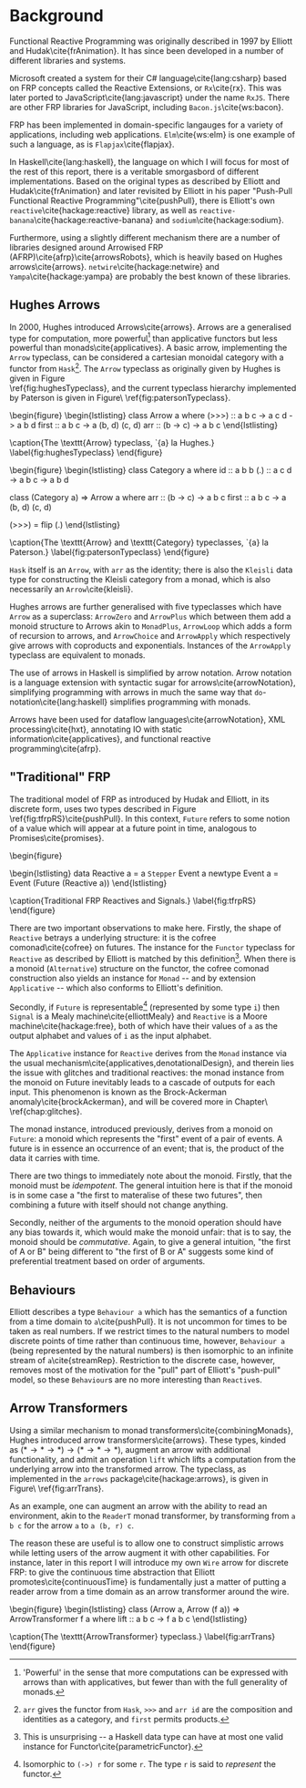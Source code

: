 Background
==========

Functional Reactive Programming was originally described in
1997 by Elliott and Hudak\cite{frAnimation}. It has since been
developed in a number of different libraries and systems.

Microsoft created a system for their C# language\cite{lang:csharp}
based on FRP concepts called the Reactive Extensions, or `Rx`\cite{rx}.
This was later ported to JavaScript\cite{lang:javascript} under the
name `RxJS`. There are other FRP libraries for JavaScript, including
`Bacon.js`\cite{ws:bacon}.

FRP has been implemented in domain-specific langauges for a variety
of applications, including web applications. `Elm`\cite{ws:elm} is
one example of such a language, as is `Flapjax`\cite{flapjax}.

In Haskell\cite{lang:haskell}, the language on which I will focus
for most of the rest of this report, there is a veritable smorgasbord
of different implementations. Based on the original types as described
by Elliott and Hudak\cite{frAnimation} and later revisited by Elliott
in his paper "Push-Pull Functional Reactive Programming"\cite{pushPull},
there is Elliott's own `reactive`\cite{hackage:reactive} library,
as well as `reactive-banana`\cite{hackage:reactive-banana} and
`sodium`\cite{hackage:sodium}.

Furthermore, using a slightly different mechanism there are a number
of libraries designed around Arrowised FRP
(AFRP)\cite{afrp}\cite{arrowsRobots}, which is heavily based on
Hughes arrows\cite{arrows}.  `netwire`\cite{hackage:netwire} and
`Yampa`\cite{hackage:yampa} are probably the best known of these
libraries.

Hughes Arrows
-------------

In 2000, Hughes introduced Arrows\cite{arrows}. Arrows are a
generalised type for computation, more powerful[^def] than applicative
functors but less powerful than monads\cite{applicatives}. A basic
arrow, implementing the `Arrow` typeclass, can be considered a
cartesian monoidal category with a functor from `Hask`[^mon]. The
`Arrow` typeclass as originally given by Hughes is given in Figure\
\ref{fig:hughesTypeclass}, and the current typeclass hierarchy
implemented by Paterson is given in Figure\ \ref{fig:patersonTypeclass}.

[^def]: 'Powerful' in the sense that more computations can be expressed with arrows than with applicatives, but fewer than with the full generality of monads.

[^mon]: `arr` gives the functor from `Hask`, `>>>` and `arr id` are the
composition and identities as a category, and `first` permits products.

\begin{figure}
\begin{lstlisting}
class Arrow a where
  (>>>) :: a b c -> a c d -> a b d
  first :: a b c -> a (b, d) (c, d)
  arr :: (b -> c) -> a b c
\end{lstlisting}

\caption{The \texttt{Arrow} typeclass, \`{a} la Hughes.}
\label{fig:hughesTypeclass}
\end{figure}

\begin{figure}
\begin{lstlisting}
class Category a where
  id :: a b b
  (.) :: a c d -> a b c -> a b d

class (Category a) => Arrow a where
  arr :: (b -> c) -> a b c
  first :: a b c -> a (b, d) (c, d)

(>>>) = flip (.)
\end{lstlisting}

\caption{The \texttt{Arrow} and \texttt{Category} typeclasses, \`{a} la
Paterson.}
\label{fig:patersonTypeclass}
\end{figure}

`Hask` itself is an `Arrow`, with `arr` as the identity; there is also the
`Kleisli` data type for constructing the Kleisli category from a monad, which is
also necessarily an `Arrow`\cite{kleisli}.

Hughes arrows are further generalised with five typeclasses which have `Arrow`
as a superclass: `ArrowZero` and `ArrowPlus` which between them add a monoid
structure to Arrows akin to `MonadPlus`, `ArrowLoop` which adds a form of
recursion to arrows, and `ArrowChoice` and `ArrowApply` which respectively give
arrows with coproducts and exponentials. Instances of the `ArrowApply` typeclass
are equivalent to monads.

The use of arrows in Haskell is simplified by arrow notation. Arrow notation is
a language extension with syntactic sugar for arrows\cite{arrowNotation},
simplifying programming with arrows in much the same way that
`do`-notation\cite{lang:haskell} simplifies programming with monads.

Arrows have been used for dataflow languages\cite{arrowNotation}, XML
processing\cite{hxt}, annotating IO with static information\cite{applicatives},
and functional reactive programming\cite{afrp}.

"Traditional" FRP
-----------------

The traditional model of FRP as introduced by Hudak and Elliott,
in its discrete form, uses two types described in Figure\
\ref{fig:tfrpRS}\cite{pushPull}. In this context, `Future` refers
to some notion of a value which will appear at a future point in
time, analogous to Promises\cite{promises}.

\begin{figure}

\begin{lstlisting}
data Reactive a = a `Stepper` Event a
newtype Event a = Event (Future (Reactive a))
\end{lstlisting}

\caption{Traditional FRP Reactives and Signals.}
\label{fig:tfrpRS}
\end{figure}

There are two important observations to make here. Firstly, the
shape of `Reactive` betrays a underlying structure: it is the cofree
comonad\cite{cofree} on futures. The instance for the `Functor`
typeclass for `Reactive` as described by Elliott is matched by this
definition[^par].  When there is a monoid (`Alternative`) structure
on the functor, the cofree comonad construction also yields an
instance for `Monad` -- and by extension `Applicative` -- which
also conforms to Elliott's definition.

[^par]: This is unsurprising -- a Haskell data type can have at most one valid
instance for Functor\cite{parametricFunctor}.

Secondly, if `Future` is representable[^rep] (represented by some
type `i`) then `Signal` is a Mealy machine\cite{elliottMealy} and
`Reactive` is a Moore machine\cite{hackage:free}, both of which
have their values of `a` as the output alphabet and values of `i`
as the input alphabet.

[^rep]: Isomorphic to `(->) r` for some `r`. The type `r` is said to *represent*
the functor.

The `Applicative` instance for `Reactive` derives from the `Monad`
instance via the usual
mechanism\cite{applicatives,denotationalDesign}, and therein
lies the issue with glitches and traditional reactives: the monad
instance from the monoid on Future inevitably leads to a cascade
of outputs for each input. This phenomenon is known as the Brock-Ackerman
anomaly\cite{brockAckerman}, and will be covered more in Chapter\ 
\ref{chap:glitches}.

The monad instance, introduced previously, derives from a monoid on `Future`:
a monoid which represents the "first" event of a pair of events. A
future is in essence an occurrence of an event; that is, the product
of the data it carries with time.

There are two things to immediately note about the monoid. Firstly,
that the monoid must be *idempotent*. The general intuition here
is that if the monoid is in some case a "the first to materalise
of these two futures", then combining a future with itself should
not change anything.

Secondly, neither of the arguments to the monoid operation should
have any bias towards it, which would make the monoid unfair: that
is to say, the monoid should be *commutative*. Again, to give a
general intuition, "the first of A or B" being different to "the
first of B or A" suggests some kind of preferential treatment based
on order of arguments.

Behaviours
----------

Elliott describes a type `Behaviour a` which has the semantics of a
function from a time domain to `a`\cite{pushPull}. It is not uncommon for
times to be taken as real numbers. If we restrict times to the natural
numbers to model discrete points of time rather than continuous time,
however, `Behaviour a` (being represented by the natural numbers) is then
isomorphic to an infinite stream of `a`\cite{streamRep}. Restriction
to the discrete case, however, removes most of the motivation for the
"pull" part of Elliott's "push-pull" model, so these `Behaviour`s are
no more interesting than `Reactive`s.

Arrow Transformers
------------------

Using a similar mechanism to monad transformers\cite{combiningMonads},
Hughes introduced arrow transformers\cite{arrows}. These types,
kinded as $(* \to * \to *) \to (* \to * \to *)$, augment an arrow
with additional functionality, and admit an operation `lift` which
lifts a computation from the underlying arrow into the transformed
arrow. The typeclass, as implemented in the `arrows`
package\cite{hackage:arrows}, is given in Figure\ \ref{fig:arrTrans}.

As an example, one can augment an arrow with the ability to read
an environment, akin to the `ReaderT` monad transformer, by
transforming from `a b c` for the arrow `a` to `a (b, r) c`.

The reason these are useful is to allow one to construct simplistic
arrows while letting users of the arrow augment it with other
capabilities. For instance, later in this report I will introduce
my own `Wire` arrow for discrete FRP: to give the continuous time
abstraction that Elliott promotes\cite{continuousTime} is fundamentally
just a matter of putting a reader arrow from a time domain as an
arrow transformer around the wire.

\begin{figure}
\begin{lstlisting}
class (Arrow a, Arrow (f a)) => ArrowTransformer f a where
  lift :: a b c -> f a b c
\end{lstlisting}

\caption{The \texttt{ArrowTransformer} typeclass.}
\label{fig:arrTrans}
\end{figure}

